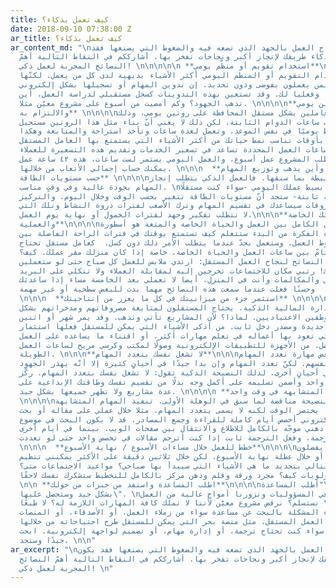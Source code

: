 ```yaml
---
title: كيف تعمل بذكاء؟
date: 2018-09-10 07:38:00 Z
ar_title: كيف تعمل بذكاء؟
ar_content_md: "\nلا يُقاس نجاح العمل بالجهد الذي تضعه فيه والضغوط التي يصنعها فقد
  يكون العمل بذكاء طريقك لإنجاز أكبر ونجاحات تفخر بها. أشارككم في النقاط التالية أهمّ
  النصائح المجربة لعمل ذكي! \n\n\n\n\n **استخدام تقويم أو منظّم يومي**\n\n\n\nقد يعتقد
  البعض أنّ استخدام التقويم أو المنظم اليومي أكثر الأشياء بديهية لدى كل من يعمل. لكنّها
  للأسف مهمة صعبة لمن يعملون بفوضى ودون تحديد. إن تدوين المهام أو تسجيلها بشكل إلكتروني
  يرتبها ذهنيًا وفعليا لك. وقد تستعين بهذه التدوينات كسجل مستقبلي لدراسة العمل، أين
  تذهب الجهود؟ وكم أمضيت من أسبوع على مشروع معيّن مثلا. \n\n\n\n**بناء روتين يومي
  والالتزام به** \n\n\n\nيصعب على العاملين بشكل مستقل المحافظة على روتين يومي، وذلك
  بسبب غياب ساعات الدوام الثابتة. لكن ذلك لا يعني أنّ بناء مثل هذا الروتين مستحيل.
  كأن تستيقظ يوميًا في نفس الموعد، وتعمل لعدة ساعات وتأخذ استراحة والمتابعة وهكذا.
  الالتزام بأوقات تناسب نمط حياتك من أكثر الأشياء التي يستمتع بها العامل المستقل.
  من جهة أخرى، ساعات العمل المحددة تساعد في تسعير الخدمات وتقديم هذه التسعيرة للعملاء،
  أي مثلا يتطلب المشروع عمل أسبوع، والعمل اليومي يستمر لست ساعات، هذه ٤٢ ساعة عمل
  يمكنك حساب إجمالي الأتعاب من خلالها. \n\n\n  **مراقبة وقتك وأين يذهب وتوزيع المهام
  حسب مستويات الطاقة** \n\n\n\nهذه الخطوة مرتبطة بما سبقها. فالعمل الذكي يتطلب إنجاز
  المهام بجودة عالية وفي وقتٍ مناسب. \nإذا تأملت بشكل بسيط عملك اليومي -سواء كنت مستقلًا
  أو في وظيفة ثابتة- ستجد أنّ مستويات الطاقة تتغير بحسب الوقت وخلال اليوم. والتركيز
  على هذه الفروقات سيساعدك في تقسيم المهام وترك الأصعب لفترات ذروة النشاط وتلك التي
  لا تتطلب تفكير وجهد لفترات الخمول أو نهاية يوم العمل.\n\n\n**الفصل بين حياتك الخاصة
  والعملية**\n\n\n\nإن الوصول للتوازن الكامل بين العمل والحياة الخاصة والمتعة هو أسطورة.
  إذا آمنت بهذه الفكرة من البدء ستتعلم كيف تستمتع بوقتك في فترات الراحة الفاصلة بين
  عواصف ضغوط العمل. وستعمل بجدّ عندما يتطلب الأمر ذلك دون كسل.  كعامل مستقل تحتاج
  الفصل التامّ بين ساعات العمل والحياة الخاصة. خاصة إذا كان منزلك مقر عملك. كيف؟ \nدائما
  ما قرأت هذه النصائح لنجاح العمل المستقل: ارتدي ملابس للعمل كل صباح حتى لو ستعملين
  من غرفتك! رتبي مكان للاجتماعات تخرجين إليه لمقابلة العملاء ولا تتكلي على البريد
  الإلكتروني والمكالمات وأنت في المنزل. أيضا لا تعملي بعد الخامسة مساء إذا ساعدتك
  الظروف في ذلك.  وحسنًا فعلت عندما سمعت هذه النصائح مهما بدت للبعض سطحية أو غير مهمة.
  \n\n\n  **استثمر جزء من ميزانيتك في كل ما يعزز من إنتاجيتك** \n\n\n\nهذه النقطة
  ترتبط بالإدارة المالية الذكية. يحتاج المستقلون لمتابعة مصروفاتهم ومدخراتهم بشكل
  أكبر من الموظفين الاعتياديين. لماذا؟ لأن المشاريع تأتي وتذهب. وقد يمر شهر أو اثنين
  بلا مشاريع جديدة ومصدر دخل ثابت. من أذكى الأشياء التي يمكن للمستقل فعلها استثمار
  المبالغ التي تعود بها أعماله في تعلم مهارات أكثر، أو اقتناء ما يساعده على العمل
  بشكل أفضل. من الأجهزة للتطبيقات الإلكترونية وصولًا لمكتب وكرسي مريح لساعات العمل
  الطويلة. \n\n\n**لا تشغل نفسك بتعدد المهام**\n\n\nيستخدم البعض مهارة تعدد المهام
  لامتداح أنفسهم. لكنّ تعدد المهام وإن بدا جيدًا في أحيانٍ كثيرة إلا أنّه يهدر الجهود
  والوقت في أحيانٍ أخرى. لذلك النصيحة الذكية تقول: لا تشغل نفسك بتعدد المهام. ركّز
  على مشروع واحد وأضمن تسليمه على أكمل وجه بدلًا من تقسيم نفسك وطاقتك الإبداعية على
  عدة مشاريع ولا تظهر جميعها بشكل جيد. \n\n\n\n **نفذ المهام المتشابهة في وقت واحد**
  \n\n\n\nقد تبدو هذه النصيحة مناقضة لما سبق في الوهلة الأولى. تنفيذ المهام المتشابهة
  مع بعضها يختصر الوقت لكنه لا يسمى بتعدد المهام. مثلا خلال عملي على مقالة أو بحث
  أو محتوى إلكتروني أخصص أيام كاملة للقراءة وجمع المصادر. قد لا يكون البحث في موضوع
  واحد، لكن ذهني موجّه بالكامل للاطلاع والانتقال بين صفحات الويب. بينما في أيام أخرى
  أفضّل الترجمة، وفعل الترجمة ثابت إذا كنت أترجم مقالات في تخصص واحد حتى لو تعددت.
  \n\n\n  **خطط للعمل خلال مساءات الأسبوع / نهاية الأسبوع**\n\n\n\nلستُ مع الذين يفضلون
  العمل مساء أو خلال عطلة نهاية الأسبوع. لكن خلال ثلاثين دقيقة على الأكثر يمكنني تنظيم
  يوم العمل التالي بتحديد ما هي الأشياء التي سيبدأ بها صباحي؟ مواعيد الاجتماعات متى؟
  ترتيب الأولويات كيف؟ مجرد ورقة وقلم وذهن مركز بالكامل للتخطيط ستشكرك نفسك لاحقًا.
  \n\n **اطلب المساعدة واستفد من خبرات من حولك**\n\n\n\nقرأت في مكانٍ ما \"أطلب المساعدة
  بشكل جيد وستحصل عليها\". \nأحيانا نغرق في المسؤوليات وتزورنا أمواج عالية من العمل.
  ماذا نفعل؟ نستسلم؟ نرفض مشروع معيّن لأننا لا نملك كافة المهارات اللازمة له؟ لا طبعًا.
  يمكن تفادي هذه المشكلة بالبحث عن مساعدة سواء من زملاء العمل، أو الأصدقاء، أو المنصات
  التي تقدم خدمات العمل المستقل. مثل منصة بحر التي يمكن للمستقل طرح احتياجاته من خلالها
  كمقدم لمشروع. سواء كنت تحتاج ترجمة، أو إدارة مهام، أو تصميم لواجهة إلكترونية. ابحث
  جيدًا وستجد. \n\n"
ar_excerpt: "\nلا يُقاس نجاح العمل بالجهد الذي تضعه فيه والضغوط التي يصنعها فقد يكون
  العمل بذكاء طريقك لإنجاز أكبر ونجاحات تفخر بها. أشارككم في النقاط التالية أهمّ النصائح
  المجربة لعمل ذكي! \n"
---
```


